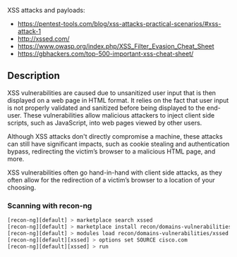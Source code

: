 
XSS attacks and payloads:

- https://pentest-tools.com/blog/xss-attacks-practical-scenarios/#xss-attack-1
- http://xssed.com/
- https://www.owasp.org/index.php/XSS_Filter_Evasion_Cheat_Sheet
- https://gbhackers.com/top-500-important-xss-cheat-sheet/

## Description


XSS vulnerabilities are caused due to unsanitized user input that is then displayed on a web page in HTML format.
It relies on the fact that user input is not properly validated and sanitized before being displayed to the end-user.
These vulnerabilities allow malicious attackers to inject client side scripts, such as JavaScript, into web pages viewed by other users.

Although XSS attacks don't directly compromise a machine, these attacks can still have significant impacts, such as cookie stealing and authentication bypass, redirecting the victim’s browser to a malicious HTML page, and more.

XSS vulnerabilities often go hand-in-hand with client side attacks, as they often allow for the redirection of a victim’s browser to a location of your choosing.



### Scanning with recon-ng

```bash
[recon-ng][default] > marketplace search xssed
[recon-ng][default] > marketplace install recon/domains-vulnerabilities/xssed
[recon-ng][default] > modules load recon/domains-vulnerabilities/xssed
[recon-ng][default][xssed] > options set SOURCE cisco.com
[recon-ng][default][xssed] > run
```
